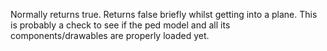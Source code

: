 Normally returns true. Returns false briefly whilst getting into a plane. This is probably a check to see if the ped model and all its components/drawables are properly loaded yet.